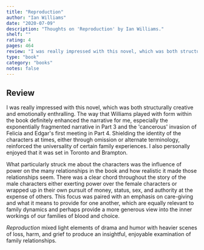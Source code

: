 ```yaml
---
title: "Reproduction"
author: "Ian Williams"
date: "2020-07-09"
description: "Thoughts on 'Reproduction' by Ian Williams."
shelf: ""
rating: 4
pages: 464
review: "I was really impressed with this novel, which was both structurally creative and emotionally enthralling. The way that Williams played with form within the book definitely enhanced the narrative for me, especially the exponentially fragmented narrative in Part 3 and the 'cancerous' invasion of Felicia and Edgar's first meeting in Part 4. Shielding the identity of the characters at times, either through omission or alternate terminology, reinforced the universality of certain family experiences. I also personally enjoyed that it was set in Toronto and Brampton.<br/><br/>What particularly struck me about the characters was the influence of power on the many relationships in the book and how realistic it made those relationships seem. There was a clear chord throughout the story of the male characters either exerting power over the female characters or wrapped up in their own pursuit of money, status, sex, and authority at the expense of others. This focus was paired with an emphasis on care-giving and what it means to provide for one another, which are equally relevant to family dynamics and perhaps provide a more generous view into the inner workings of our families of blood and choice.<br/><br/><i>Reproduction</i> mixed light elements of drama and humor with heavier scenes of loss, harm, and grief to produce an insightful, enjoyable examination of family relationships."
type: "book"
category: "books"
notes: false
---
```


## Review

I was really impressed with this novel, which was both structurally creative and emotionally enthralling. The way that Williams played with form within the book definitely enhanced the narrative for me, especially the exponentially fragmented narrative in Part 3 and the 'cancerous' invasion of Felicia and Edgar's first meeting in Part 4. Shielding the identity of the characters at times, either through omission or alternate terminology, reinforced the universality of certain family experiences. I also personally enjoyed that it was set in Toronto and Brampton.

What particularly struck me about the characters was the influence of power on the many relationships in the book and how realistic it made those relationships seem. There was a clear chord throughout the story of the male characters either exerting power over the female characters or wrapped up in their own pursuit of money, status, sex, and authority at the expense of others. This focus was paired with an emphasis on care-giving and what it means to provide for one another, which are equally relevant to family dynamics and perhaps provide a more generous view into the inner workings of our families of blood and choice.

_Reproduction_ mixed light elements of drama and humor with heavier scenes of loss, harm, and grief to produce an insightful, enjoyable examination of family relationships.
